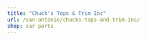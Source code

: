 ```yaml
---
title: "Chuck's Tops & Trim Inc"
url: /san-antonio/chucks-tops-and-trim-inc/
shop: car parts
---
```

